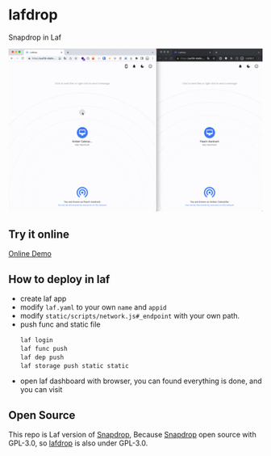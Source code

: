 # lafdrop

Snapdrop in Laf

![](./docs/demo.gif)

## Try it online

[Online Demo](https://uui1ik-static.site.laf.dev/)

## How to deploy in laf

- create laf app
- modify `laf.yaml` to your own `name` and `appid`
- modify `static/scripts/network.js#_endpoint` with your own path.
- push func and static file
  ```bash
  laf login
  laf func push
  laf dep push
  laf storage push static static
  ```
- open laf dashboard with browser, you can found everything is done, and you can visit

## Open Source

This repo is Laf version of [Snapdrop](https://github.com/RobinLinus/snapdrop), Because [Snapdrop](https://github.com/RobinLinus/snapdrop) open source with GPL-3.0, so [lafdrop](https://github.com/moonrailgun/lafdrop) is also under GPL-3.0.
